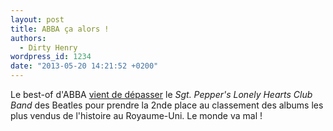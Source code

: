 ```yaml
---
layout: post
title: ABBA ça alors !
authors:
  - Dirty Henry
wordpress_id: 1234
date: "2013-05-20 14:21:52 +0200"
---
```


Le best-of d'ABBA
[vient de dépasser](http://feedproxy.google.com/~r/nmecom/rss/newsxml/~3/gDblc5NYa2M/story01.htm)
le _Sgt. Pepper's Lonely Hearts Club Band_ des Beatles pour prendre la 2nde
place au classement des albums les plus vendus de l'histoire au Royaume-Uni. Le
monde va mal !
